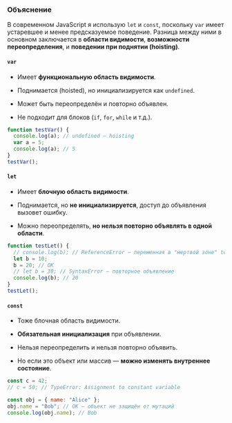 ### Объяснение

В современном JavaScript я использую `let` и `const`, поскольку `var` имеет устаревшее и менее предсказуемое поведение. Разница между ними в основном заключается в **области видимости**, **возможности переопределения**, и **поведении при поднятии (hoisting)**.
#### `var`

- Имеет **функциональную область видимости**.
    
- Поднимается (hoisted), но инициализируется как `undefined`.
    
- Может быть переопределён и повторно объявлен.
    
- Не подходит для блоков (`if`, `for`, `while` и т.д.).

```js
function testVar() {
  console.log(a); // undefined — hoisting
  var a = 5;
  console.log(a); // 5
}
testVar();

```

#### `let`

- Имеет **блочную область видимости**.
    
- Поднимается, но **не инициализируется**, доступ до объявления вызовет ошибку.
    
- Можно переопределять, **но нельзя повторно объявлять в одной области**.

```js
function testLet() {
  // console.log(b); // ReferenceError — переменная в "мертвой зоне" temporal dead zone
  let b = 10;
  b = 20; // OK
  // let b = 30; // SyntaxError — повторное объявление
  console.log(b); // 20
}
testLet();

```

#### `const`

- Тоже блочная область видимости.
    
- **Обязательная инициализация** при объявлении.
    
- Нельзя переопределить и нельзя повторно объявить.
    
- Но если это объект или массив — **можно изменять внутреннее состояние**.

```js
const c = 42;
// c = 50; // TypeError: Assignment to constant variable

const obj = { name: "Alice" };
obj.name = "Bob"; // OK — объект не защищён от мутаций
console.log(obj.name); // Bob

```